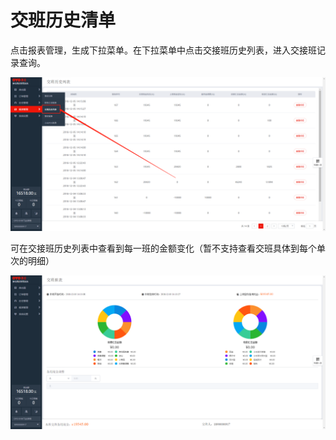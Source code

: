 # 交班历史清单

点击报表管理，生成下拉菜单。在下拉菜单中点击交接班历史列表，进入交接班记录查询。

![&#x4EA4;&#x63A5;&#x73ED;&#x5386;&#x53F2;&#x5217;&#x8868;&#x67E5;&#x8BE2;&#x4EA4;&#x63A5;&#x73ED;&#x8BB0;&#x5F55;](../../.gitbook/assets/image%20%28150%29.png)

  
可在交接班历史列表中查看到每一班的金额变化（暂不支持查看交班具体到每个单次的明细）

![&#x67E5;&#x770B;&#x4EA4;&#x73ED;&#x4EBA;&#x6536;&#x6B3E;&#x91D1;&#x989D;&#x660E;&#x7EC6;](../../.gitbook/assets/image%20%28553%29.png)

